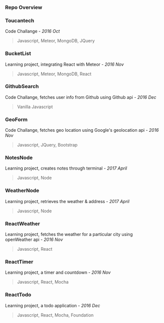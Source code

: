 <h3>Repo Overview</h3>

<h3>Toucantech</h3>
 
Code Challange - *2016 Oct*
>Javascript, Meteor, MongoDB, JQuery

<h3>BucketList</h3>

Learning project, integrating React with Meteor - *2016 Nov*
>Javascript, Meteor, MongoDB, React 

<h3>GithubSearch</h3>

Code Challange, fetches user info from Github using Github api - *2016 Dec*
>Vanilla Javascript

<h3>GeoForm</h3>

Code Challange, fetches geo location using Google's geolocation api - *2016 Nov*
>Javascript, JQuery, Bootstrap

<h3>NotesNode</h3>

Learning project, creates notes through terminal - *2017 April*
>Javascript, Node

<h3>WeatherNode</h3>

Learning project, retrieves the weather & address - *2017 April*
>Javascript, Node

<h3>ReactWeather</h3>

Learning project, fetches the weather for a particular city using openWeather api - *2016 Nov*
>Javascript, React

<h3>ReactTimer</h3>

Learning project, a timer and countdown - *2016 Nov*
>Javascript, React, Mocha

<h3>ReactTodo</h3>

Learning project, a todo application - *2016 Dec*
>Javascript, React, Mocha, Foundation
 
